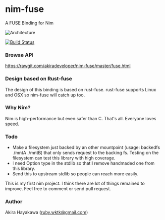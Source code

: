 # nim-fuse

A FUSE Binding for Nim

![Architecture](https://raw.githubusercontent.com/akiradeveloper/nim-fuse/master/arch.svg)

[![Build Status](https://travis-ci.org/akiradeveloper/nim-fuse.svg)](https://travis-ci.org/akiradeveloper/nim-fuse)

### Browse API

https://rawgit.com/akiradeveloper/nim-fuse/master/fuse.html

### Design based on Rust-fuse

The design of this binding is based on rust-fuse.
rust-fuse supports Linux and OSX so nim-fuse will catch up too.

### Why Nim?

Nim is high-performance but even safer than C.
That's all. Everyone loves speed.

### Todo

* Make a filesystem just backed by an other mountpoint
  (usage: backedfs ./mntA ./mntB) that only sends request 
  to the backing fs. Testing on the filesystem can test 
  this library with high coverage.  
* I need Option type in the stdlib so that I remove
  handmaded one from this library.  
* Send this to upstream stdlib so people can reach
  more easily.  

This is my first nim project.
I think there are lot of things remained to improve.
Feel free to comment or send pull request.

### Author

Akira Hayakawa (ruby.wktk@gmail.com)
